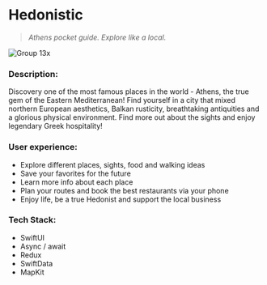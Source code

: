 # Hedonistic

> *Athens pocket guide. Explore like a local.*

![Group 13x](https://github.com/user-attachments/assets/a4293dce-9046-4654-b3bf-437d27b6b180)

### Description:
Discovery one of the most famous places in the world - Athens, the true gem of the Eastern Mediterranean! Find yourself in a city that mixed northern European aesthetics, Balkan rusticity, breathtaking antiquities and a glorious physical environment. Find more out about the sights and enjoy legendary Greek hospitality!

### User experience:
- Explore different places, sights, food and walking ideas
- Save your favorites for the future
- Learn more info about each place
- Plan your routes and book the best restaurants via your phone
- Enjoy life, be a true Hedonist and support the local business

### Tech Stack:
- SwiftUI
- Async / await
- Redux
- SwiftData
- MapKit
